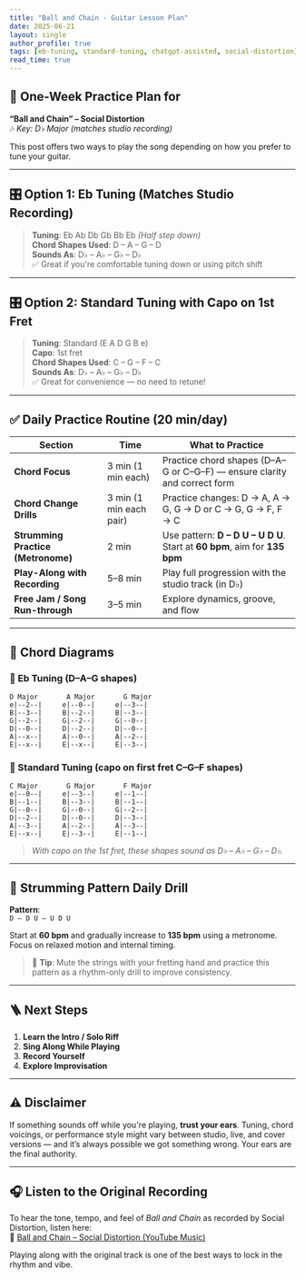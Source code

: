 ```yaml
---
title: "Ball and Chain - Guitar Lesson Plan"
date: 2025-06-21
layout: single
author_profile: true
tags: [eb-tuning, standard-tuning, chatgpt-assisted, social-distortion]
read_time: true
---
```


## 🎸 One-Week Practice Plan for  
**“Ball and Chain” – Social Distortion**  
🎶 *Key: D♭ Major (matches studio recording)*

This post offers two ways to play the song depending on how you prefer to tune your guitar.

---

## 🎛️ Option 1: Eb Tuning (Matches Studio Recording)

> **Tuning**: Eb Ab Db Gb Bb Eb *(Half step down)*  
> **Chord Shapes Used**: D – A – G – D  
> **Sounds As**: D♭ – A♭ – G♭ – D♭  
> ✅ Great if you're comfortable tuning down or using pitch shift

---

## 🎛️ Option 2: Standard Tuning with Capo on 1st Fret

> **Tuning**: Standard (E A D G B e)  
> **Capo**: 1st fret  
> **Chord Shapes Used**: C – G – F – C  
> **Sounds As**: D♭ – A♭ – G♭ – D♭  
> ✅ Great for convenience — no need to retune!

---

## ✅ Daily Practice Routine (20 min/day)

| Section | Time | What to Practice |
|--------|------|------------------|
| **Chord Focus** | 3 min (1 min each) | Practice chord shapes (D–A–G or C–G–F) — ensure clarity and correct form |
| **Chord Change Drills** | 3 min (1 min each pair) | Practice changes: D → A, A → G, G → D or C → G, G → F, F → C |
| **Strumming Practice (Metronome)** | 2 min | Use pattern: **D – D U – U D U**. Start at **60 bpm**, aim for **135 bpm** |
| **Play-Along with Recording** | 5–8 min | Play full progression with the studio track (in D♭) |
| **Free Jam / Song Run-through** | 3–5 min | Explore dynamics, groove, and flow |

---

## 🎼 Chord Diagrams

### 🎵 Eb Tuning (D–A–G shapes)

```
D Major       A Major       G Major
e|--2--|     e|--0--|     e|--3--|
B|--3--|     B|--2--|     B|--3--|
G|--2--|     G|--2--|     G|--0--|
D|--0--|     D|--2--|     D|--0--|
A|--x--|     A|--0--|     A|--2--|
E|--x--|     E|--x--|     E|--3--|
```

### 🎵 Standard Tuning (capo on first fret C–G–F shapes)

```
C Major       G Major       F Major
e|--0--|     e|--3--|     e|--1--|
B|--1--|     B|--3--|     B|--1--|
G|--0--|     G|--0--|     G|--2--|
D|--2--|     D|--0--|     D|--3--|
A|--3--|     A|--2--|     A|--3--|
E|--x--|     E|--3--|     E|--1--|
```

> *With capo on the 1st fret, these shapes sound as D♭ – A♭ – G♭ – D♭.*

---

## 🔁 Strumming Pattern Daily Drill

**Pattern**:  
`D – D U – U D U`

Start at **60 bpm** and gradually increase to **135 bpm** using a metronome. Focus on relaxed motion and internal timing.

> 🎯 **Tip**: Mute the strings with your fretting hand and practice this pattern as a rhythm-only drill to improve consistency.

---

## 🪜 Next Steps

1. **Learn the Intro / Solo Riff**  
2. **Sing Along While Playing**  
3. **Record Yourself**  
4. **Explore Improvisation**

---

## ⚠️ Disclaimer

If something sounds off while you're playing, **trust your ears**. Tuning, chord voicings, or performance style might vary between studio, live, and cover versions — and it’s always possible we got something wrong. Your ears are the final authority.

---

## 🎧 Listen to the Original Recording

To hear the tone, tempo, and feel of *Ball and Chain* as recorded by Social Distortion, listen here:  
🎵 [Ball and Chain – Social Distortion (YouTube Music)](https://music.youtube.com/watch?v=_NWjehpGSO0&list=PLAH9D5V3tGG67ACOK92hn1env4luRoSME)

Playing along with the original track is one of the best ways to lock in the rhythm and vibe.
